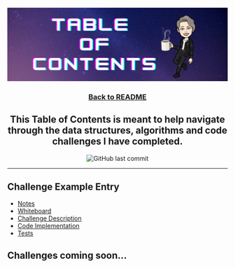 ![table of contents img](./assets/tableofcontents.png)

<h3 align="center"><a href="./README.md">Back to README</a><h3>

<h2 align="center"> This Table of Contents is meant to help navigate through the data structures, algorithms and code challenges I have completed.</h2>

<p align="center">
<img alt="GitHub last commit" src="https://img.shields.io/github/last-commit/HexxKing/data_structures_and_algorithms?color=blueviolet&style=for-the-badge">
</p>

-----------------------------------------------

  <!-- category = data structures or code challenge -->
## Challenge Example Entry

  - [Notes](./notes/example_challenge_notes.md)
  - [Whiteboard](whiteboards/challenge_whiteboard.png)
  - [Challenge Description](./data_structures_and_algorithms/example_catagory/example_challenge/example_challenge_README.md) 
  - [Code Implementation](catagory/challenge/challenge.py)
  - [Tests](tests/test_challenge.py)

## Challenges coming soon...
